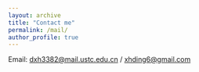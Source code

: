 ```yaml
---
layout: archive
title: "Contact me"
permalink: /mail/
author_profile: true
---
```


Email: dxh3382@mail.ustc.edu.cn / xhding6@gmail.com
